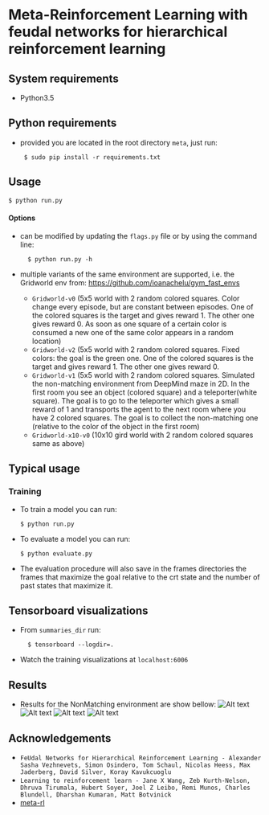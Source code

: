 # Meta-Reinforcement Learning with feudal networks for hierarchical reinforcement learning

## System requirements

 - Python3.5

## Python requirements

 - provided you are located in the root directory ```meta```, just run:

        $ sudo pip install -r requirements.txt

## Usage

    $ python run.py

#### Options

* can be modified by updating the ```flags.py``` file or by using the command line:

        $ python run.py -h
        
* multiple variants of the same environment are supported, i.e. the Gridworld env from:
        https://github.com/ioanachelu/gym_fast_envs

    * ```Gridworld-v0``` (5x5 world with 2 random colored squares. Color change every episode, but are constant between episodes.
    One of the colored squares is the target and gives reward 1. The other one gives reward 0. As soon as one square of a certain
    color is consumed a new one of the same color appears in a random location)
    * ```Gridworld-v2``` (5x5 world with 2 random colored squares. Fixed colors: the goal is the green one.
    One of the colored squares is the target and gives reward 1. The other one gives reward 0.
    * ```Gridworld-v1``` (5x5 world with 2 random colored squares. Simulated the non-matching environment from DeepMind maze
    in 2D. In the first room you see an object (colored square) and a teleporter(white square). The goal is to go to the 
    teleporter which gives a small reward of 1 and transports the agent to the next room where you have 2 colored squares. The goal
    is to collect the non-matching one (relative to the color of the object in the first room)
    * ```Gridworld-x10-v0``` (10x10 gird world with 2 random colored squares same as above)
    
## Typical usage

### Training

*   To train a model you can run:

        $ python run.py
        
*   To evaluate a model you can run:

        $ python evaluate.py

*   The evaluation procedure will also save in the frames directories the frames that maximize the goal relative to the crt state and 
the number of past states that maximize it.
        
## Tensorboard visualizations

* From ```summaries_dir``` run:
    
        $ tensorboard --logdir=.
    
* Watch the training visualizations at ```localhost:6006```

## Results

* Results for the NonMatching environment are show bellow:
![Alt text](https://github.com/ioanachelu/meta-learning/blob/master/fun/results/training_reward.png?raw=true "Training reward")
![Alt text](https://github.com/ioanachelu/meta-learning/blob/master/fun/results/training_length.png?raw=true "Training episode length")
![Alt text](https://github.com/ioanachelu/meta-learning/blob/master/fun/results/game.gif?raw=true "Trained agent")
![Alt text](https://github.com/ioanachelu/meta-learning/blob/master/fun/results/max_goals%20(1).png?raw=true "Max goals states")

## Acknowledgements

- ```FeUdal Networks for Hierarchical Reinforcement Learning - Alexander Sasha Vezhnevets, Simon Osindero, Tom Schaul, Nicolas Heess, Max Jaderberg, David Silver, Koray Kavukcuoglu```
- ```Learning to reinforcement learn - Jane X Wang, Zeb Kurth-Nelson, Dhruva Tirumala, Hubert Soyer, Joel Z Leibo, Remi Munos, Charles Blundell, Dharshan Kumaran, Matt Botvinick```
- [meta-rl](https://github.com/awjuliani/Meta-RL)

